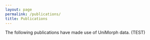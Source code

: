 ```yaml
---
layout: page
permalink: /publications/
title: Publications
---
```


<!-- jQuery -->
<script src="js/jquery.js"></script>

<script type="text/javascript">
$(document).ready(function(){
$("#annotated tr:odd").addClass("odd");
$("#annotated tr:not(.odd)").hide();
$("#annotated tr:first-child").show();
$("#annotated tr.odd").click(function(){
$(this).next("tr").toggle();
$(this).find(".arrow").toggleClass("up");
});
});

$(document).ready(function(){
$("#coming tr:odd").addClass("odd");
$("#coming tr:not(.odd)").hide();
$("#coming tr:first-child").show();
$("#coming tr.odd").click(function(){
$(this).next("tr").toggle();
$(this).find(".arrow").toggleClass("up");
});
});
</script>

<!-- Custom CSS UniMorph CSS -->
<link rel="stylesheet" type="text/css" href="css/style.css"/>
<link rel="stylesheet" href="css/bib-publication-list.css"/>


The following publications have made use of UniMorph data. (TEST)

<!--
  <div>
  <link rel="stylesheet" href="css/bib-publication-list.css"/>
  <style>
    #bibtex { display: block;}
  </style>
  
  <table id="pubTable" class="display"></table>
  
  <pre id="bibtex" style="display:none;">
@techreport{sylak2016composition,
  title={The Composition and use of the Universal Morphological Feature Schema ({U}nimorph Schema)},
  author={Sylak-Glassman, John},
year={2016},
pages={1-79},
  institution={Johns Hopkins University}
}

@inproceedings{cotterell-et-al-2016-shared,
  author =      {Cotterell, Ryan and Kirov, Christo and Sylak-Glassman, John and Yarowsky, David and Eisner, Jason and Hulden, Mans},
  title =       {The {SIGMORPHON 2016} Shared Task---Morphological
                 Reinflection},
  booktitle =   {Proceedings of the 14th SIGMORPHON Workshop on
                 Computational Research in Phonetics, Phonology, and
                 Morphology},
  pages =       {10--22},
  year =        {2016},
  month =       aug,
  address =     {Berlin},
  note =        {Supplementary material (4 pages) also available.},
  url =         {http://cs.jhu.edu/~jason/papers/#cotterell-et-al-2016-shared}
    }

    @InProceedings{kann-cotterell-schutze:2017:ACL2017,
  author    = {Kann, Katharina  and  Cotterell, Ryan  and  Schütze, Hinrich},
  title     = {One-Shot Neural Cross-Lingual Transfer for Paradigm Completion},
  booktitle = {Proceedings of the 55th Annual Meeting of the Association for Computational Linguistics (ACL)},
  month     = {August},
  year      = {2017},
  address   = {Vancouver, Canada},
  publisher = {Association for Computational Linguistics},
  url       = {https://arxiv.org/abs/1704.00052}
    }
    @InProceedings{roee-goldberg:2017:ACL2017,
  author    = {Aharoni, Roee  and Goldberg, Yoav Goldberg},
  title     = {One-Shot Neural Cross-Lingual Transfer for Paradigm Completion},
  booktitle = {Proceedings of the 55th Annual Meeting of the Association for Computational Linguistics (ACL)},
  month     = {August},
  year      = {2017},
  address   = {Vancouver, Canada},
  publisher = {Association for Computational Linguistics},
  url       = {https://arxiv.org/abs/1611.01487}
    }

    @InProceedings{nicolai-kondrak:2016:P16-1,
  author    = {Nicolai, Garrett  and  Kondrak, Grzegorz},
  title     = {Leveraging Inflection Tables for Stemming and Lemmatization.},
  booktitle = {Proceedings of the 54th Annual Meeting of the Association for Computational Linguistics (ACL)},
  month     = {August},
  year      = {2016},
  address   = {Berlin, Germany},
  publisher = {Association for Computational Linguistics},
  pages     = {1138--1147},
  url       = {http://www.aclweb.org/anthology/P16-1108}
    }
    
@inproceedings{zhou17acl,
    title = {Multi-space Variational Encoder-Decoders for Semi-supervised Labeled Sequence Transduction},
    author = {Zhou, Chunting and Neubig, Graham},
    booktitle = {The 55th Annual Meeting of the Association for Computational Linguistics (ACL)},
    address = {Vancouver, Canada},
    month = {July},
    url = {http://www.phontron.com/paper/zhou17acl.pdf},
    year = {2017}
}

    @inproceedings{sylak2015universal,
  title={A universal feature schema for rich morphological annotation and fine-grained cross-lingual part-of-speech tagging},
  author={Sylak-Glassman, John and Kirov, Christo and Post, Matt and Que, Roger and Yarowsky, David},
  booktitle={International Workshop on Systems and Frameworks for Computational Morphology},
  pages={72--93},
  year={2015},
  organization={Springer}
}
    
@InProceedings{kann-cotterell-schutze:2017:EACL2017,
  author    = {Kann, Katharina  and  Cotterell, Ryan  and  Schütze, Hinrich},
  title     = {Neural Multi-Source Morphological Reinflection},
  booktitle = {Proceedings of the 15th Conference of the European Chapter of the Association for Computational Linguistics (EACL)},
  month     = {April},
  year      = {2017},
  address   = {Valencia, Spain},
  publisher = {Association for Computational Linguistics},
  pages     = {514--524},
  url       = {http://aclweb.org/anthology/E/E17/E17-1049.pdf}
    }
    
@InProceedings{cotterell-glassman-kirov:2017:EACL2017,
  author    = {Cotterell, Ryan  and  Sylak-Glassman, John  and  Kirov, Christo},
  title     = {Neural Graphical Models over Strings for Principal Parts Morphological Paradigm Completion},
  booktitle = {Proceedings of the 15th Conference of the European Chapter of the Association for Computational Linguistics (EACL)},
  month     = {April},
  year      = {2017},
  address   = {Valencia, Spain},
  publisher = {Association for Computational Linguistics},
  pages     = {759--765},
  url       = {http://www.aclweb.org/anthology/E17-2120},
  note      = {\textcolor{darkcandyapplered}{Outstanding Paper Award}}
    }
    
@InProceedings{glassman-et-al:2017:EACL2017,
  author    = {Kirov, Christo  and  Sylak-Glassman, John  and  Knowles, Rebecca  and  Cotterell, Ryan  and  Post, Matt},
  title     = {A Rich Morphological Tagger for English: Exploring the Cross-Linguistic Tradeoff Between Morphology and Syntax},
  booktitle = {Proceedings of the 15th Conference of the European Chapter of the Association for Computational Linguistics (EACL)},
  month     = {April},
  year      = {2017},
  address   = {Valencia, Spain},
  publisher = {Association for Computational Linguistics},
  pages     = {112--117},
  url       = {http://www.aclweb.org/anthology/E17-2018}
    }

    @InProceedings{KIROV16.1077,
  author = {Kirov, Christo and Sylak-Glassman, John and Que, Roger and Yarowsky, David},
  title = {Very-large Scale Parsing and Normalization of Wiktionary Morphological Paradigms},
  booktitle = {Proceedings of the Tenth International Conference on Language Resources and Evaluation (LREC 2016)},
  year = {2016},
  month = {may},
  date = {23-28},
  location = {Portorož, Slovenia},
  editor = {Nicoletta Calzolari (Conference Chair) and Khalid Choukri and Thierry Declerck and Sara Goggi and Marko Grobelnik and Bente Maegaard and Joseph Mariani and Helene Mazo and Asuncion Moreno and Jan Odijk and Stelios Piperidis},
  publisher = {European Language Resources Association (ELRA)},
  address = {Paris, France},
  isbn = {978-2-9517408-9-1},
  language = {english}
    }

    @InProceedings{sylakglassman-EtAl:2015:ACL-IJCNLP,
  author    = {Sylak-Glassman, John  and  Kirov, Christo  and  Yarowsky, David  and  Que, Roger},
  title     = {A Language-Independent Feature Schema for Inflectional Morphology},
  booktitle = {Proceedings of the 53rd Annual Meeting of the Association for Computational Linguistics and the 7th International Joint Conference on Natural Language Processing (ACL)},
  month     = {July},
  year      = {2015},
  address   = {Beijing, China},
  publisher = {Association for Computational Linguistics},
  pages     = {674--680},
  url       = {http://www.aclweb.org/anthology/P15-2111}
}

    @InProceedings{cotterell-schutze-eisner:2016:P16-1,
  author    = {Cotterell, Ryan  and  Schütze, Hinrich  and  Eisner, Jason},
  title     = {Morphological Smoothing and Extrapolation of Word Embeddings},
  booktitle = {Proceedings of the 54th Annual Meeting of the Association for Computational Linguistics (ACL)},
  month     = {August},
  year      = {2016},
  address   = {Berlin, Germany},
  publisher = {Association for Computational Linguistics},
  pages     = {1651--1660},
  url       = {http://www.aclweb.org/anthology/P16-1156}
}
@Inproceedings{sylak-glassman-cotterell-CLS,
  Author = {Sylak-Glassman, John and Cotterell, Ryan},
  Booktitle = {Proceedings of the 52nd Meeting of the Chicago Linguistic Society (CLS52)},
  Publisher = {Chicago Linguistic Society},
  Title = {Contrastive Morphological Typology and Logical Hierarchies},
  Year = {2015},
  Editorsg = {Kantarovich, Jessica and Truong, Tran and Xherija, Orest},
  url = {https://ryancotterell.github.io/papers/sylak-glassman+cotterell.cls16.pdf}
    }
    
@InProceedings{kann-schutze:2016:P16-2,
  author    = {Kann, Katharina  and  Schütze, Hinrich},
  title     = {Single-Model Encoder-Decoder with Explicit Morphological Representation for Reinflection},
  booktitle = {Proceedings of the 54th Annual Meeting of the Association for Computational Linguistics (ACL)},
  month     = {August},
  year      = {2016},
  address   = {Berlin, Germany},
  publisher = {Association for Computational Linguistics},
  pages     = {555--560},
  url       = {http://anthology.aclweb.org/P16-2090}
}
@InProceedings{ostling:2016:SIGMORPHON,
  author    = {Östling, Robert},
  title     = {Morphological reinflection with convolutional neural networks},
  booktitle = {Proceedings of the 14th SIGMORPHON Workshop on Computational Research in Phonetics, Phonology, and Morphology},
  month     = {August},
  year      = {2016},
  address   = {Berlin, Germany},
  publisher = {Association for Computational Linguistics},
  pages     = {23--26},
  url       = {http://anthology.aclweb.org/W16-2003}
}
@InProceedings{alegria-etxeberria:2016:SIGMORPHON,
  author    = {Alegria, I\~{n}aki  and  Etxeberria, Izaskun},
  title     = {{EHU} at the SIGMORPHON 2016 Shared Task. A Simple Proposal: Grapheme-to-Phoneme for Inflection},
  booktitle = {Proceedings of the 14th SIGMORPHON Workshop on Computational Research in Phonetics, Phonology, and Morphology},
  month     = {August},
  year      = {2016},
  address   = {Berlin, Germany},
  publisher = {Association for Computational Linguistics},
  pages     = {27--30},
  url       = {http://anthology.aclweb.org/W16-2004}
}
@InProceedings{nicolai-EtAl:2016:SIGMORPHON,
  author    = {Nicolai, Garrett  and  Hauer, Bradley  and  St Arnaud, Adam  and  Kondrak, Grzegorz},
  title     = {Morphological Reinflection via Discriminative String Transduction},
  booktitle = {Proceedings of the 14th SIGMORPHON Workshop on Computational Research in Phonetics, Phonology, and Morphology},
  month     = {August},
  year      = {2016},
  address   = {Berlin, Germany},
  publisher = {Association for Computational Linguistics},
  pages     = {31--35},
  url       = {http://anthology.aclweb.org/W16-2005}
}
@InProceedings{liu-mao:2016:SIGMORPHON,
  author    = {Liu, Ling  and  Mao, Lingshuang Jack},
  title     = {Morphological reinflection with conditional random fields and unsupervised features},
  booktitle = {Proceedings of the 14th SIGMORPHON Workshop on Computational Research in Phonetics, Phonology, and Morphology},
  month     = {August},
  year      = {2016},
  address   = {Berlin, Germany},
  publisher = {Association for Computational Linguistics},
  pages     = {36--40},
  url       = {http://anthology.aclweb.org/W16-2006}
}
@InProceedings{aharoni-goldberg-belinkov:2016:SIGMORPHON,
  author    = {Aharoni, Roee  and  Goldberg, Yoav  and  Belinkov, Yonatan},
  title     = {Improving Sequence to Sequence Learning for Morphological Inflection Generation: The {BIU}-{MIT} Systems for the {SIGMORPHON} 2016 Shared Task for Morphological Reinflection},
  booktitle = {Proceedings of the 14th SIGMORPHON Workshop on Computational Research in Phonetics, Phonology, and Morphology},
  month     = {August},
  year      = {2016},
  address   = {Berlin, Germany},
  publisher = {Association for Computational Linguistics},
  pages     = {41--48},
  url       = {http://anthology.aclweb.org/W16-2007}
}
@InProceedings{king:2016:SIGMORPHON,
  author    = {King, David},
  title     = {Evaluating Sequence Alignment for Learning Inflectional Morphology},
  booktitle = {Proceedings of the 14th SIGMORPHON Workshop on Computational Research in Phonetics, Phonology, and Morphology},
  month     = {August},
  year      = {2016},
  address   = {Berlin, Germany},
  publisher = {Association for Computational Linguistics},
  pages     = {49--53},
  url       = {http://anthology.aclweb.org/W16-2008}
}

@InProceedings{sorokin:2016:SIGMORPHON,
  author    = {Sorokin, Alexey},
  title     = {Using longest common subsequence and character models to predict word forms},
  booktitle = {Proceedings of the 14th SIGMORPHON Workshop on Computational Research in Phonetics, Phonology, and Morphology},
  month     = {August},
  year      = {2016},
  address   = {Berlin, Germany},
  publisher = {Association for Computational Linguistics},
  pages     = {54--61},
  url       = {http://anthology.aclweb.org/W16-2009}
}
@InProceedings{kann-schutze:2016:SIGMORPHON,
  author    = {Kann, Katharina  and  Schütze, Hinrich},
  title     = {{MED}: The {LMU} System for the {SIGMORPHON} 2016 Shared Task on Morphological Reinflection},
  booktitle = {Proceedings of the 14th SIGMORPHON Workshop on Computational Research in Phonetics, Phonology, and Morphology},
  month     = {August},
  year      = {2016},
  address   = {Berlin, Germany},
  publisher = {Association for Computational Linguistics},
  pages     = {62--70},
  url       = {http://anthology.aclweb.org/W16-2010}
    }
    
@InProceedings{taji-EtAl:2016:SIGMORPHON,
  author    = {Taji, Dima  and  Eskander, Ramy  and  Habash, Nizar  and  Rambow, Owen},
  title     = {The Columbia University - New York University Abu Dhabi SIGMORPHON 2016 Morphological Reinflection Shared Task Submission},
  booktitle = {Proceedings of the 14th SIGMORPHON Workshop on Computational Research in Phonetics, Phonology, and Morphology},
  month     = {August},
  year      = {2016},
  address   = {Berlin, Germany},
  publisher = {Association for Computational Linguistics},
  pages     = {71--75},
  url       = {http://anthology.aclweb.org/W16-2011}
}

@InProceedings{cotterell-EtAl:2017:K17-20,
  author    = {Cotterell, Ryan  and  Kirov, Christo  and  Sylak-Glassman, John  and  Walther, Géraldine  and  Vylomova, Ekaterina  and  Xia, Patrick  and  Faruqui, Manaal  and  Kübler, Sandra  and  Yarowsky, David  and  Eisner, Jason  and  Hulden, Mans},
  title     = {{CoNLL}-{SIGMORPHON} 2017 Shared Task: Universal Morphological Reinflection in 52 Languages},
  booktitle = {Proceedings of the CoNLL SIGMORPHON 2017 Shared Task: Universal Morphological Reinflection},
  month     = {August},
  year      = {2017},
  address   = {Vancouver},
  publisher = {Association for Computational Linguistics},
  pages     = {1--30},
  url       = {http://www.aclweb.org/anthology/K17-2001}
}

@InProceedings{bergmanis-EtAl:2017:K17-20,
  author    = {Bergmanis, Toms  and  Kann, Katharina  and  Schütze, Hinrich  and  Goldwater, Sharon},
  title     = {Training Data Augmentation for Low-Resource Morphological Inflection},
  booktitle = {Proceedings of the CoNLL SIGMORPHON 2017 Shared Task: Universal Morphological Reinflection},
  month     = {August},
  year      = {2017},
  address   = {Vancouver},
  publisher = {Association for Computational Linguistics},
  pages     = {31--39},
  url = {http://www.aclweb.org/anthology/K17-2002}
}

@InProceedings{kann-schutze:2017:K17-20,
  author    = {Kann, Katharina  and  Schütze, Hinrich},
  title     = {The {LMU} System for the {CoNLL}-{SIGMORPHON} 2017 Shared Task on Universal Morphological Reinflection},
  booktitle = {Proceedings of the CoNLL SIGMORPHON 2017 Shared Task: Universal Morphological Reinflection},
  month     = {August},
  year      = {2017},
  address   = {Vancouver},
  publisher = {Association for Computational Linguistics},
  pages     = {40--48},
  url       = {http://www.aclweb.org/anthology/K17-2003}
}

@InProceedings{makarov-ruzsics-clematide:2017:K17-20,
  author    = {Makarov, Peter  and  Ruzsics, Tatiana  and  Clematide, Simon},
  title     = {Align and Copy: {UZH} at {SIGMORPHON} 2017 Shared Task for Morphological Reinflection},
  booktitle = {Proceedings of the CoNLL SIGMORPHON 2017 Shared Task: Universal Morphological Reinflection},
  month     = {August},
  year      = {2017},
  address   = {Vancouver},
  publisher = {Association for Computational Linguistics},
  pages     = {49--57},
  url       = {http://www.aclweb.org/anthology/K17-2004}
}

@InProceedings{zhou-neubig:2017:K17-20,
  author    = {Zhou, Chunting  and  Neubig, Graham},
  title     = {Morphological Inflection Generation with Multi-space Variational Encoder-Decoders},
  booktitle = {Proceedings of the CoNLL SIGMORPHON 2017 Shared Task: Universal Morphological Reinflection},
  month     = {August},
  year      = {2017},
  address   = {Vancouver},
  publisher = {Association for Computational Linguistics},
  pages     = {58--65},
  url       = {http://www.aclweb.org/anthology/K17-2005}
}

@InProceedings{chakrabarty-garain:2017:K17-20,
  author    = {Chakrabarty, Abhisek  and  Garain, Utpal},
  title     = {{ISI} at the {SIGMORPHON} 2017 Shared Task on Morphological Reinflection},
  booktitle = {Proceedings of the CoNLL SIGMORPHON 2017 Shared Task: Universal Morphological Reinflection},
  month     = {August},
  year      = {2017},
  address   = {Vancouver},
  publisher = {Association for Computational Linguistics},
  pages     = {66--70},
  url       = {http://www.aclweb.org/anthology/K17-2006}
}

@InProceedings{sudhakar-singh:2017:K17-20,
  author    = {Sudhakar, Akhilesh  and  Singh, Anil Kumar},
  title     = {Experiments on Morphological Reinflection: {CoNLL}-2017 Shared Task},
  booktitle = {Proceedings of the CoNLL SIGMORPHON 2017 Shared Task: Universal Morphological Reinflection},
  month     = {August},
  year      = {2017},
  address   = {Vancouver},
  publisher = {Association for Computational Linguistics},
  pages     = {71--78},
  url       = {http://www.aclweb.org/anthology/K17-2007}
}

@InProceedings{nicolai-EtAl:2017:K17-20,
  author    = {Nicolai, Garrett  and  Hauer, Bradley  and  Motallebi, Mohammad  and  Najafi, Saeed  and  Kondrak, Grzegorz},
  title     = {If you can't beat them, join them: {T}he University of {A}lberta system description},
  booktitle = {Proceedings of the CoNLL SIGMORPHON 2017 Shared Task: Universal Morphological Reinflection},
  month     = {August},
  year      = {2017},
  address   = {Vancouver},
  publisher = {Association for Computational Linguistics},
  pages     = {79--84},
  url       = {http://www.aclweb.org/anthology/K17-2008}
}

@InProceedings{zhu-li-li:2017:K17-20,
  author    = {Zhu, Qile  and  Li, Yanjun  and  Li, Xiaolin},
  title     = {Character Sequence-to-Sequence Model with Global Attention for Universal Morphological Reinflection},
  booktitle = {Proceedings of the CoNLL SIGMORPHON 2017 Shared Task: Universal Morphological Reinflection},
  month     = {August},
  year      = {2017},
  address   = {Vancouver},
  publisher = {Association for Computational Linguistics},
  pages     = {85--89},
  url       = {http://www.aclweb.org/anthology/K17-2009}
}

@InProceedings{silfverberg-EtAl:2017:K17-20,
  author    = {Silfverberg, Miikka  and  Wiemerslage, Adam  and  Liu, Ling  and  Mao, Lingshuang Jack},
  title     = {Data Augmentation for Morphological Reinflection},
  booktitle = {Proceedings of the CoNLL SIGMORPHON 2017 Shared Task: Universal Morphological Reinflection},
  month     = {August},
  year      = {2017},
  address   = {Vancouver},
  publisher = {Association for Computational Linguistics},
  pages     = {90--99},
  url       = {http://www.aclweb.org/anthology/K17-2010}
}

@InProceedings{senuma-aizawa:2017:K17-20,
  author    = {Senuma, Hajime  and  Aizawa, Akiko},
  title     = {Seq2seq for Morphological Reinflection: When Deep Learning Fails},
  booktitle = {Proceedings of the CoNLL SIGMORPHON 2017 Shared Task: Universal Morphological Reinflection},
  month     = {August},
  year      = {2017},
  address   = {Vancouver},
  publisher = {Association for Computational Linguistics},
  pages     = {100--109},
  url       = {http://www.aclweb.org/anthology/K17-2011}
}

@InProceedings{ostling-bjerva:2017:K17-20,
  author    = {Östling, Robert  and  Bjerva, Johannes},
  title     = {{SU-RUG} at the {CoNLL-SIGMORPHON} 2017 Shared Task: Morphological Inflection with Attentional Sequence-to-Sequence Models},
  booktitle = {Proceedings of the CoNLL SIGMORPHON 2017 Shared Task: Universal Morphological Reinflection},
  month     = {August},
  year      = {2017},
  address   = {Vancouver},
  publisher = {Association for Computational Linguistics},
  pages     = {110--113},
  url       = {http://www.aclweb.org/anthology/K17-2012}
}

    
  </pre>
  </div>
  	<script type="text/javascript" src="http://ajax.googleapis.com/ajax/libs/jquery/1.12.4/jquery.min.js"></script>
		<script type="text/javascript" src="build/bib-list.js"></script>
		<script type="text/javascript">
		    $(document).ready(function() {
        	bibtexify("#bibtex", "pubTable", {'tweet': 'vkaravir'});
    		});
		</script>
-->
